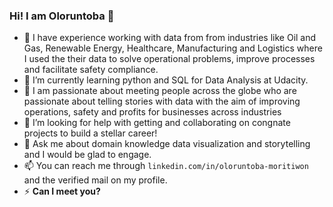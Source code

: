 ### Hi! I am Oloruntoba 👋
- 🔭 I have experience working with data from from industries like Oil and Gas, Renewable Energy, Healthcare, Manufacturing and Logistics where I used the their data to solve operational problems, improve processes and facilitate safety compliance.
- 🌱 I’m currently learning python and SQL for Data Analysis at Udacity.
- 👯  I am passionate about meeting people across the globe who are passionate about telling stories with data with the aim of improving operations, safety and profits for businesses across industries
- 🤔 I’m looking for help with getting and collaborating on congnate projects to build a stellar career!
- 💬 Ask me about domain knowledge data visualization and storytelling and I would be glad to engage.
- 📫 You can reach me through ``linkedin.com/in/oloruntoba-moritiwon`` and the verified mail on my profile.
- ⚡ **Can I meet you?**
